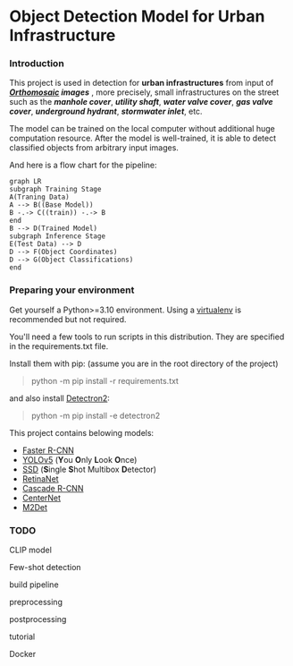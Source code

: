 # Object Detection Model for Urban Infrastructure

### Introduction
This project is used in detection for **urban infrastructures** from input of ***[Orthomosaic](https://www.dronegenuity.com/orthomosaic-maps-explained/) images*** , more precisely,  small infrastructures on the street such as the ***manhole cover***, ***utility shaft***, ***water valve cover***, ***gas valve cover***, ***underground hydrant***, ***stormwater inlet***, etc. 

The model can be trained on the local computer without additional huge computation resource. After the model is well-trained, it is able to detect classified objects from arbitrary input images.

And here is a flow chart for the pipeline:

```mermaid
graph LR
subgraph Training Stage
A(Traning Data) 
A --> B((Base Model))
B -.-> C((train)) -.-> B
end
B --> D(Trained Model)
subgraph Inference Stage
E(Test Data) --> D
D --> F(Object Coordinates)
D --> G(Object Classifications)
end
```

### Preparing your environment

Get yourself a Python>=3.10 environment. Using a  [virtualenv](https://packaging.python.org/en/latest/guides/installing-using-pip-and-virtual-environments/#creating-a-virtual-environment)  is recommended but not required.

You'll need a few tools to run scripts in this distribution. They are specified in the requirements.txt file.

Install them with pip: (assume you are in the root directory of the project)
> python -m pip install -r requirements.txt

and also install [Detectron2](https://github.com/facebookresearch/detectron2):
>python -m pip install -e detectron2

This project contains belowing models:
- [Faster R-CNN](https://arxiv.org/abs/1506.01497)
- [YOLOv5](https://arxiv.org/html/2407.20892v1) (**Y**ou **O**nly **L**ook **O**nce)
- [SSD](https://arxiv.org/abs/1512.02325) (**S**ingle **S**hot Multibox **D**etector)
- [RetinaNet](https://arxiv.org/abs/1708.02002)
- [Cascade R-CNN](https://arxiv.org/abs/1712.00726)
- [CenterNet](https://arxiv.org/abs/1904.08189)
- [M2Det](https://arxiv.org/abs/1811.04533)

### TODO
CLIP model

Few-shot detection

build pipeline

preprocessing

postprocessing

tutorial

Docker